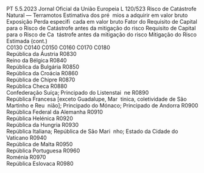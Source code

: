 PT  5.5.2023 Jornal Oficial da União Europeia L 120/523
 Risco de Catástrofe Natural — Terramotos  Estimativa dos pré ­
mios a adquirir em 
valor bruto  Exposição  Perda especifi ­
cada em valor 
bruto  Fator do Requisito 
de Capital para o 
Risco de Catástrofe 
antes da mitigação 
do risco  Requisito de 
Capital para o 
Risco de Ca ­
tástrofe antes 
da mitigação 
do risco  Mitigação do Risco 
Estimada  (cont.)  
C0130  C0140  C0150  C0160  C0170  C0180  
República da Áustria  R0830  
Reino da Bélgica  R0840  
República da Bulgária  R0850  
República da Croácia  R0860  
República de Chipre  R0870  
República Checa  R0880  
Confederação Suíça; Principado do Listenstai ­
ne  R0890  
República Francesa [exceto Guadalupe, Mar ­
tinica, coletividade de São Martinho e Reu ­
nião]; Principado do Mónaco; Principado de 
Andorra  R0900  
República Federal da Alemanha  R0910  
República Helénica  R0920  
República da Hungria  R0930  
República Italiana; República de São Mari ­
nho; Estado da Cidade do Vaticano  R0940  
República de Malta  R0950  
República Portuguesa  R0960  
Roménia  R0970  
República Eslovaca  R0980